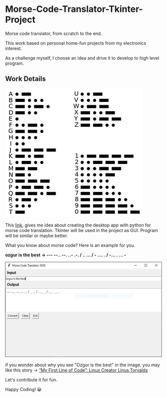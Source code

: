 # Morse-Code-Translator-Tkinter-Project
Morse code translator, from scratch to the end.

This work based on personal home-fun projects from my electronics interest.

As a challenge myseIf, I choose an idea and drive it to develop to high level program.


## Work Details
![Morse Code Values](https://github.com/ozyalhan/Morse-Code-Translator-Tkinter-Project/blob/master/img/morse.jpg)


This [link](https://morsecode.world/international/translator.html), gives me idea about creating the desktop app with python for morse code translation.
Tkinter will be used in the project as GUI. Program will be similar or maybe better.

What you know about morse code? Here is an example for you. 

**ozgur is the best -> --- --.. --. ..- .-. / .. ... / - .... . / -... . ... -**

![Program](https://github.com/ozyalhan/Morse-Code-Translator-Tkinter-Project/blob/master/img/program.jpg)



if you wonder about why you see "Ozgur is the best" in the image, you may like this story -> [“My First Line of Code”: Linux Creator Linus Torvalds](https://bit.ly/3kBbqLv)

Let's contribute it for fun.

Happy Coding! :grinning:
